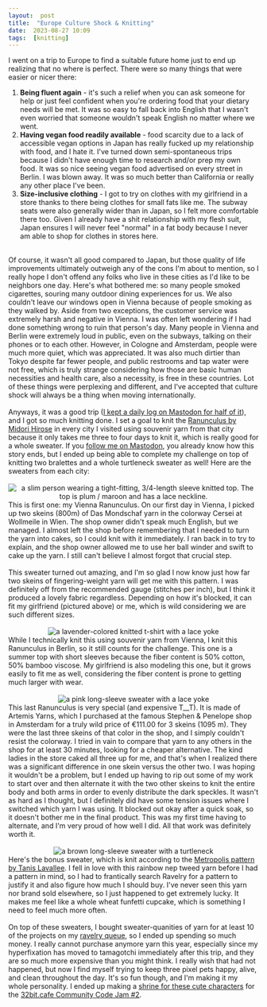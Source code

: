 ```yaml
---
layout:  post
title:  "Europe Culture Shock & Knitting"
date:  2023-08-27 10:09
tags:  [knitting]  
---
```

I went on a trip to Europe to find a suitable future home just to end up realizing that no where is perfect.<!--excerpt-->  There were so many things that were easier or nicer there:
<ol>
    <li>
        <b>Being fluent again</b> - it's such a relief when you can ask someone for help or just feel confident when you're ordering food that your dietary needs will be met. It was so easy to fall back into English that I wasn't even worried that someone wouldn't speak English no matter where we went.
    </li>
    <li>
        <b>Having vegan food readily available</b> - food scarcity due to a lack of accessible vegan options in Japan has really fucked up my relationship with food, and I hate it. I've turned down semi-spontaneous trips because I didn't have enough time to research and/or prep my own food. It was so nice seeing vegan food advertised on every street in Berlin. I was blown away. It was so much better than California or really any other place I've been. 
    </li>
    <li>
        <b>Size-inclusive clothing</b> - I got to try on clothes with my girlfriend in a store thanks to there being clothes for small fats like me. The subway seats were also generally wider than in Japan, so I felt more comfortable there too. Given I already have a shit relationship with my flesh suit, Japan ensures I will never feel "normal" in a fat body because I never am able to shop for clothes in stores here.
    </li>
</ol>
<br>
Of course, it wasn't all good compared to Japan, but those quality of life improvements ultimately outweigh any of the cons I'm about to mention, so I really hope I don't offend any folks who live in these cities as I'd like to be neighbors one day. Here's what bothered me: so many people smoked cigarettes, souring many outdoor dining experiences for us. We also couldn't leave our windows open in Vienna because of people smoking as they walked by. Aside from two exceptions, the customer service was extremely harsh and negative in Vienna. I was often left wondering if I had done something wrong to ruin that person's day. Many people in Vienna and Berlin were extremely loud in public, even on the subways, talking on their phones or to each other. However, in Cologne and Amsterdam, people were much more quiet, which was appreciated. It was also much dirtier than Tokyo despite far fewer people, and public restrooms and tap water were not free, which is truly strange considering how those are basic human necessities and health care, also a necessity, is free in these countries. Lot of these things were perplexing and different, and I've accepted that culture shock will always be a thing when moving internationally.
<br>
<br>
Anyways, it was a good trip (<a target="_blank" href="https://cutie.city/@lostletters/110811217935581731">I kept a daily log on Mastodon for half of it</a>), and I got so much knitting done. I set a goal to knit the <a target="_blank_" href="https://www.ravelry.com/patterns/library/ranunculus-3">Ranunculus
by Midori Hirose</a> in every city I visited using souvenir yarn from that city because it only takes me three to four days to knit it, which is really good for a whole sweater. If you <a target="_blank" href="https://cutie.city/@lostletters">follow me on Mastodon</a>, you already know how this story ends, but I ended up being able to complete my challenge on top of knitting two bralettes and a whole turtleneck sweater as well! Here are the sweaters from each city:
<br>
<br>
<center>
    <img src="/graphics/blog/ranunculus_vienna.png" title="a slim person wearing a tight-fitting, 3/4-length sleeve knitted top. The top is plum / maroon and has a lace neckline.">
</center>
This is first one: my Vienna Ranunculus. On our first day in Vienna, I picked up two skeins (800m) of Das Mondschaf yarn in the colorway Cersei at Wollmeile in Wien. The shop owner didn't speak much English, but we managed. I almost left the shop before remembering that I needed to turn the yarn into cakes, so I could knit with it immediately. I ran back in to try to explain, and the shop owner allowed me to use her ball winder and swift to cake up the yarn. I still can't believe I almost forgot that crucial step. 
<br>
<br>
This sweater turned out amazing, and I'm so glad I now know just how far two skeins of fingering-weight yarn will get me with this pattern. I was definitely off from the recommended gauge (stitches per inch), but I think it produced a lovely fabric regardless. Depending on how it's blocked, it can fit my girlfriend (pictured above) or me, which is wild considering we are such different sizes.
<br>
<br>
<center>
    <img src="/graphics/blog/ranunculus_berlin.png" title="a lavender-colored knitted t-shirt with a lace yoke">
</center>
While I technically knit this using souvenir yarn from Vienna, I knit this Ranunculus in Berlin, so it still counts for the challenge. This one is a summer top with short sleeves because the fiber content is 50% cotton, 50% bamboo viscose. My girlfriend is also modeling this one, but it grows easily to fit me as well, considering the fiber content is prone to getting much larger with wear. 
<br>
<br>
<center>
    <img src="/graphics/blog/ranunculus_amsterdam.png" title="a pink long-sleeve sweater with a lace yoke">
</center>
This last Ranunculus is very special (and expensive T__T). It is made of Artemis Yarns, which I purchased at the famous Stephen & Penelope shop in Amsterdam for a truly wild price of €111.00 for 3 skeins (1095 m). They were the last three skeins of that color in the shop, and I simply couldn't resist the colorway. I tried in vain to compare that yarn to any others in the shop for at least 30 minutes, looking for a cheaper alternative. The kind ladies in the store caked all three up for me, and that's when I realized there was a significant difference in one skein versus the other two. I was hoping it wouldn't be a problem, but I ended up having to rip out some of my work to start over and then alternate it with the two other skeins to knit the entire body and both arms in order to evenly distribute the dark speckles. It wasn't as hard as I thought, but I definitely did have some tension issues where I switched which yarn I was using. It blocked out okay after a quick soak, so it doesn't bother me in the final product. This was my first time having to alternate, and I'm very proud of how well I did. All that work was definitely worth it. 
<br>
<br>
<center>
    <img src="/graphics/blog/metropolis.png" title="a brown long-sleeve sweater with a turtleneck">
</center>
Here's the bonus sweater, which is knit according to the 
<a taget="_blank" href="https://www.ravelry.com/patterns/library/metropolis-3">Metropolis pattern by Tanis Lavallee</a>. I fell in love with this rainbow nep tweed yarn before I had a pattern in mind, so I had to frantically search Ravelry for a pattern to justify it and also figure how much I should buy. I've never seen this yarn nor brand sold elsewhere, so I just happened to get extremely lucky. It makes me feel like a whole wheat funfetti cupcake, which is something I need to feel much more often.
<br>
<br>
On top of these sweaters, I bought sweater-quanities of yarn for at least 10 of the projects on my <a target="_blank" href="https://www.ravelry.com/people/foolishfibers/queue">ravelry queue</a>, so I ended up spending so much money. I really cannot purchase anymore yarn this year, especially since my hyperfixation has moved to tamagotchi immediately after this trip, and they are so much more expensive than you might think. I really wish that had not happened, but now I find myself trying to keep three pixel pets happy, alive, and clean throughout the day. It's so fun though, and I'm making it my whole personality. I ended up making a <a href="/tamagotchi/">shrine for these cute characters</a> for the <a target="_blank" href="https://tilde.32bit.cafe/~hermit/community_jam_2/">32bit.cafe Community Code Jam #2</a>.
